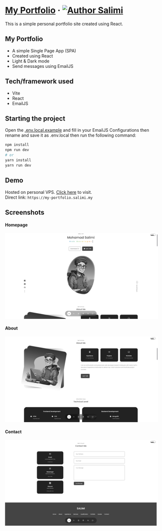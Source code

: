 # [My Portfolio](https://my-portfolio.salimi.my) &middot; [![Author Salimi](https://img.shields.io/badge/Author-Salimi-%3C%3E)](https://www.linkedin.com/in/mohamad-salimi/)

This is a simple personal portfolio site created using React.

## My Portfolio

- A simple Single Page App (SPA)
- Created using React
- Light & Dark mode
- Send messages using EmailJS

## Tech/framework used

- Vite
- React
- EmailJS

## Starting the project

Open the [.env.local.example](/.env.local.example) and fill in your EmailJS Configurations then rename and save it as .env.local then run the following command:

```bash
npm install
npm run dev
# or
yarn install
yarn run dev
```

## Demo

Hosted on personal VPS. [Click here](https://my-portfolio.salimi.my) to visit.
<br>
Direct link: `https://my-portfolio.salimi.my`

## Screenshots

#### Homepage

![Homepage](/screenshots/screenshot-top.png)

#### About

![About](/screenshots/screenshot-middle.png)

#### Contact

![Contact](/screenshots/screenshot-bottom.png)
